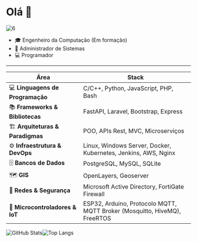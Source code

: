# Olá 👋
![6](https://github.com/user-attachments/assets/a06daa7c-d3ed-4520-9a25-8c3715ccabcc)

- 🎓 Engenheiro da Computação (Em formação)  
- 🐧 Administrador de Sistemas  
- 💻 Programador  
 

---

| Área | Stack |
|------|-----------------------------|
| 💻 **Linguagens de Programação** | C/C++, Python, JavaScript, PHP, Bash |
| 📚 **Frameworks & Bibliotecas** | FastAPI, Laravel, Bootstrap, Express |
| 🏗️ **Arquiteturas & Paradigmas** | POO, APIs Rest, MVC, Microserviços |
| ⚙️ **Infraestrutura & DevOps** | Linux, Windows Server, Docker, Kubernetes, Jenkins, AWS, Nginx |
| 🗄️ **Bancos de Dados** | PostgreSQL, MySQL, SQLite |
| 🗺️ **GIS** | OpenLayers, Geoserver |
| 🔐 **Redes & Segurança** | Microsoft Active Directory, FortiGate Firewall |
| 🔌 **Microcontroladores & IoT** | ESP32, Arduino, Protocolo MQTT, MQTT Broker (Mosquitto, HiveMQ), FreeRTOS |


![GitHub Stats](https://github-readme-stats.vercel.app/api?username=gabrielandradecunha&show_icons=true&theme=dark)![Top Langs](https://github-readme-stats.vercel.app/api/top-langs/?username=gabrielandradecunha&layout=compact&theme=dark)  
